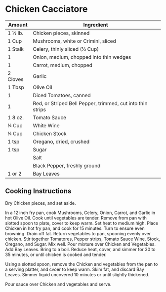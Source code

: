 # Chicken Cacciatore

|Amount|Ingredient|
|----|----|
1 ½ lb. | Chicken pieces, skinned
1 Cup | Mushrooms, white or Crimini, sliced
1 Stalk | Celery, thinly sliced (½ Cup)
1 | Onion, medium, chopped into thin wedges
1 | Carrot, medium, chopped
2 Cloves | Garlic
1 Tbsp | Olive Oil
1 | Diced Tomatoes, canned
1 | Red, or Striped Bell Pepper, trimmed, cut into thin strips
1 8 oz. | Tomato Sauce
¼ Cup | White Wine
¼ Cup | Chicken Stock
1 tsp | Oregano, dried, crushed
1 tsp | Sugar
|| Salt
|| Black Pepper, freshly ground
1 or 2 | Bay Leaves

## Cooking Instructions

Dry Chicken pieces, and set aside.

In a 12 inch fry pan, cook Mushrooms, Celery, Onion, Carrot, and Garlic in hot Olive Oil.
Cook until vegetables are tender.
Remove from pan with slotted spoon to plate, cover to keep warm.
Set heat to medium high.
Place Chicken in hot fry pan, and cook for 15 minutes.  Turn to ensure even browning.
Drain off fat.
Return vegetables to pan, spooning evenly over chicken.
Stir together Tomatores, Pepper strips, Tomato Sauce Wine, Stock, Oregano, and Sugar.
Mix well.
Pour mixture over Chicken and Vegetables.
Add Bay Leaves.
Bring to a boil.
Reduce heat, cover, and simmer for 30 to 35 minutes, or until chicken is cooked and tender.

Using a slotted spoon, remove the Chicken and vegetables from the pan to a serving platter, and cvoer to keep warm.
Skim fat, and discard Bay Leaves.
Simmer liquid uncovered 10 minutes or until slightly thickened.

Pour sauce over Chicken and vegetables and serve.




